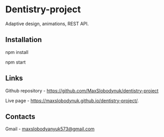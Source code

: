# Dentistry-project

Adaptive design, animations, REST API.

## Installation

npm install

npm start

## Links

Github repository - https://github.com/MaxSlobodynuk/dentistry-project

Live page - https://maxslobodynuk.github.io/dentistry-project/.

## Contacts

Gmail - maxslobodyanyuk573@gmail.com